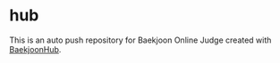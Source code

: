 # hub
This is an auto push repository for Baekjoon Online Judge created with [BaekjoonHub](https://github.com/BaekjoonHub/BaekjoonHub).
